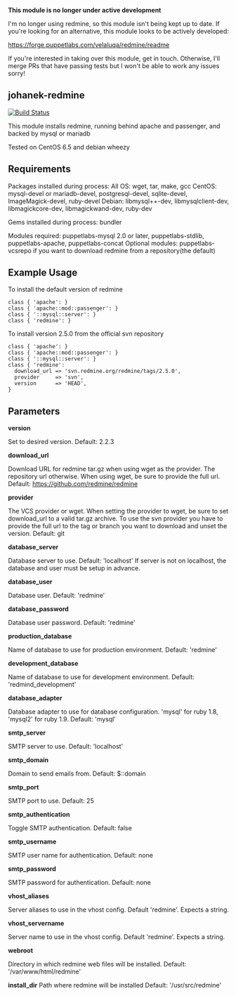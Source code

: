 **This module is no longer under active development**

I'm no longer using redmine, so this module isn't being kept up to date. If you're looking for an alternative,
this module looks to be actively developed:

https://forge.puppetlabs.com/velaluqa/redmine/readme

If you're interested in taking over this module, get in touch. Otherwise, I'll merge PRs that have passing tests
but I won't be able to work any issues sorry!

johanek-redmine
---------------

[![Build Status](https://travis-ci.org/johanek/johanek-redmine.png)](http://travis-ci.org/johanek/johanek-redmine)

This module installs redmine, running behind apache and passenger, and backed by mysql or mariadb

Tested on CentOS 6.5 and debian wheezy

Requirements
------------

Packages installed during process:
All OS: wget, tar, make, gcc
CentOS: mysql-devel or mariadb-devel, postgresql-devel, sqlite-devel, ImageMagick-devel, ruby-devel
Debian: libmysql++-dev, libmysqlclient-dev, libmagickcore-dev, libmagickwand-dev, ruby-dev

Gems installed during process: bundler

Modules required: puppetlabs-mysql 2.0 or later, puppetlabs-stdlib, puppetlabs-apache, puppetlabs-concat
Optional modules: puppetlabs-vcsrepo if you want to download redmine from a repository(the default)

Example Usage
-------------

To install the default version of redmine

    class { 'apache': }
    class { 'apache::mod::passenger': }
    class { '::mysql::server': }
    class { 'redmine': }

To install version 2.5.0 from the official svn repository

    class { 'apache': }
    class { 'apache::mod::passenger': }
    class { '::mysql::server': }
    class { 'redmine':
      download_url => 'svn.redmine.org/redmine/tags/2.5.0',
      provider     => 'svn',
      version      => 'HEAD',
    }




Parameters
----------

**version**

  Set to desired version. Default: 2.2.3

**download_url**

  Download URL for redmine tar.gz when using wget as the provider. The repository url otherwise.
  When using wget, be sure to provide the full url.
  Default: https://github.com/redmine/redmine

**provider**

  The VCS provider or wget.
  When setting the provider to wget, be sure to set download_url to a valid tar.gz archive.
  To use the svn provider you have to provide the full url to the tag or branch you want to download and unset the version.
  Default: git

**database_server**

  Database server to use. Default: 'localhost'
  If server is not on localhost, the database and user must be setup in advance.

**database_user**

  Database user. Default: 'redmine'

**database_password**

  Database user password. Default: 'redmine'

**production_database**

  Name of database to use for production environment. Default: 'redmine'

**development_database**

  Name of database to use for development environment. Default: 'redmind_development'

**database_adapter**

  Database adapter to use for database configuration. 'mysql' for ruby 1.8, 'mysql2' for ruby 1.9. Default: 'mysql'

**smtp_server**

  SMTP server to use. Default: 'localhost'

**smtp_domain**

  Domain to send emails from. Default: $::domain

**smtp_port**

  SMTP port to use. Default: 25

**smtp_authentication**

  Toggle SMTP authentication. Default: false

**smtp_username**

  SMTP user name for authentication. Default: none

**smtp_password**

  SMTP password for authentication. Default: none

**vhost_aliases**

  Server aliases to use in the vhost config. Default 'redmine'. Expects a string.

**vhost_servername**

  Server name to use in the vhost config. Default 'redmine'. Expects a string.

**webroot**

  Directory in which redmine web files will be installed. Default: '/var/www/html/redmine'

**install_dir**
  Path where redmine will be installed
  Default: '/usr/src/redmine'

